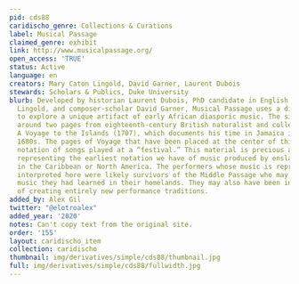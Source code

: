 ```yaml
---
pid: cds88
caridischo_genre: Collections & Curations
label: Musical Passage
claimed_genre: exhibit
link: http://www.musicalpassage.org/
open_access: 'TRUE'
status: Active
language: en
creators: Mary Caton Lingold, David Garner, Laurent Dubois
stewards: Scholars & Publics, Duke University
blurb: Developed by historian Laurent Dubois, PhD candidate in English Mary Caton
  Lingold, and composer-scholar David Garner, Musical Passage uses a digital format
  to explore a unique artifact of early African diasporic music. The site is designed
  around two pages from eighteenth-century British naturalist and collector Hans Sloane’s
  A Voyage to the Islands (1707), which documents his time in Jamaica in the late
  1680s. The pages of Voyage that have been placed at the center of this site present
  notation of songs played at a “festival.” This material is precious and fascinating,
  representing the earliest notation we have of music produced by enslaved Africans
  in the Caribbean or North America. The performers whose music is represented and
  interpreted here were likely survivors of the Middle Passage who may have been playing
  music they had learned in their homelands. They may also have been in the process
  of creating entirely new performance traditions.
added_by: Alex Gil
twitter: "@elotroalex"
added_year: '2020'
notes: Can't copy text from the original site.
order: '155'
layout: caridischo_item
collection: caridischo
thumbnail: img/derivatives/simple/cds88/thumbnail.jpg
full: img/derivatives/simple/cds88/fullwidth.jpg
---
```

